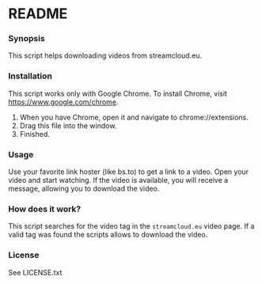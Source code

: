 # README

### Synopsis
This script helps downloading videos from streamcloud.eu. 

### Installation
This script works only with Google Chrome. To install Chrome, visit https://www.google.com/chrome. 
1. When you have Chrome, open it and navigate to chrome://extensions. 
2. Drag this file into the window. 
3. Finished. 

### Usage
Use your favorite link hoster (like bs.to) to get a link to a video. 
Open your video and start watching. 
If the video is available, you will receive a message, allowing you to download the video. 

### How does it work?
This script searches for the video tag in the `streamcloud.eu` video page. If a valid tag was found the scripts allows to download the video. 

### License
See LICENSE.txt
